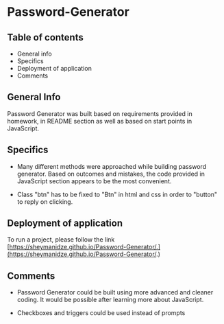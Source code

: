 # Password-Generator

## Table of contents

* General info
* Specifics
* Deployment of application
* Comments

## General Info

  Password Generator was built based on requirements provided in homework, in README section as well as based on start points in JavaScript.

## Specifics

  * Many different methods were approached while building password generator. Based on outcomes and mistakes, the code provided in JavaScript section appears to be the most convenient.

  * Class "btn" has to be fixed to "Btn" in html and css in order to "button" to reply on clicking.


## Deployment of application

 To run a project, please follow the link [https://sheymanidze.github.io/Password-Generator/.](https://sheymanidze.github.io/Password-Generator/.)


## Comments

* Password Generator could be built using more advanced and cleaner coding. It would be possible after learning more about JavaScript.

* Checkboxes and triggers could be used instead of prompts

